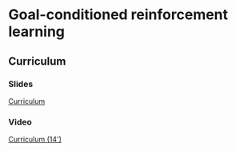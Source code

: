 # Goal-conditioned reinforcement learning

## Curriculum

### Slides

[Curriculum](https://master-dac.isir.upmc.fr/slides_bank/GCRL_curriculum.pdf)


### Video

[Curriculum (14')]( https://youtu.be/Lq-cOMjYNUk)
